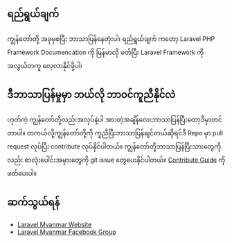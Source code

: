 ရည်ရွယ်ချက်
---------

ကျွန်တော်တို့ အခုမှစပြီး ဘာသာပြန်နေတုံးပါ၊ ရည်ရွယ်ချက် ကတော့ Laravel PHP Framework Documencation ကို မြန်မာလို ဖတ်ပြီး Laravel Framework ကို အလွယ်တကူ လေ့လာနိုင်ဖို့ပါ၊

ဒီဘာသာပြန်မှုမှာ ဘယ်လို ဘာဝင်ကူညီနိုင်လဲ
-----------------------------

ဟုတ်ကဲ့ ကျွန်တော်တို့လည်းအလုပ်နဲ့ပါ အားတဲ့အချိန်လေးဘာသာပြန်ပြီးတော့ဒီမှာတင်တာပါ။ တကယ်လို့ကျွန်တော်တို့ကို ကူညီပြီးဘာသာပြန်ချင်တယ်ဆိုရင်ဒီ Repo မှာ pull request လုပ်ပြီး contribute လုပ်နိုင်ပါတယ်။ ကျွန်တော်တို့ဘာသာပြန်ပြီးသားတွေကိုလည်း စာလုံးပေါင်းအမှားတွေကို git issue တွေပေးနိုင်ပါတယ်။ [Contribute Guide](contributing.md) ကိုဖတ်ပေးပါ။

ဆက်သွယ်ရန် 
-------

- [Laravel Myanmar Website](https://www.laravelmyanmar.com)
- [Laravel Myanmar Facebook Group](https://www.facebook.com/groups/250409601822202/)

